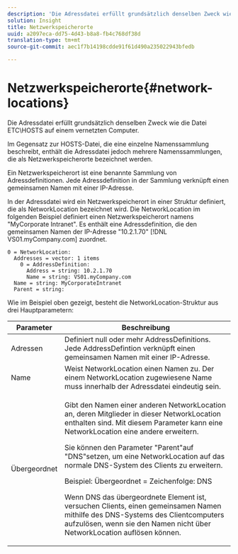 ```yaml
---
description: 'Die Adressdatei erfüllt grundsätzlich denselben Zweck wie die Datei ETC\HOSTS auf einem vernetzten Computer.'
solution: Insight
title: Netzwerkspeicherorte
uuid: a2097eca-dd75-4d43-b8a8-fb4c768df38d
translation-type: tm+mt
source-git-commit: aec1f7b14198cdde91f61d490a235022943bfedb

---
```



# Netzwerkspeicherorte{#network-locations}

Die Adressdatei erfüllt grundsätzlich denselben Zweck wie die Datei ETC\HOSTS auf einem vernetzten Computer.

Im Gegensatz zur HOSTS-Datei, die eine einzelne Namenssammlung beschreibt, enthält die Adressdatei jedoch mehrere Namenssammlungen, die als Netzwerkspeicherorte bezeichnet werden.

Ein Netzwerkspeicherort ist eine benannte Sammlung von Adressdefinitionen. Jede Adressdefinition in der Sammlung verknüpft einen gemeinsamen Namen mit einer IP-Adresse.

In der Adressdatei wird ein Netzwerkspeicherort in einer Struktur definiert, die als NetworkLocation bezeichnet wird. Die NetworkLocation im folgenden Beispiel definiert einen Netzwerkspeicherort namens &quot;MyCorporate Intranet&quot;. Es enthält eine Adressdefinition, die den gemeinsamen Namen der IP-Adresse &quot;10.2.1.70&quot; [!DNL VS01.myCompany.com] zuordnet.

```
0 = NetworkLocation: 
  Addresses = vector: 1 items
    0 = AddressDefinition: 
      Address = string: 10.2.1.70
      Name = string: VS01.myCompany.com
  Name = string: MyCorporateIntranet
  Parent = string: 
```

Wie im Beispiel oben gezeigt, besteht die NetworkLocation-Struktur aus drei Hauptparametern:

<table id="table_9142A0EFA15E4C37975E7ACE234F6FDD"> 
 <thead> 
  <tr> 
   <th colname="col1" class="entry"> Parameter </th> 
   <th colname="col2" class="entry"> Beschreibung </th> 
  </tr> 
 </thead>
 <tbody> 
  <tr> 
   <td colname="col1"> Adressen </td> 
   <td colname="col2"> Definiert null oder mehr AddressDefinitions. Jede AddressDefintion verknüpft einen gemeinsamen Namen mit einer IP-Adresse. </td> 
  </tr> 
  <tr> 
   <td colname="col1"> Name </td> 
   <td colname="col2"> Weist NetworkLocation einen Namen zu. Der einem NetworkLocation zugewiesene Name muss innerhalb der Adressdatei eindeutig sein. </td> 
  </tr> 
  <tr> 
   <td colname="col1"> Übergeordnet </td> 
   <td colname="col2"> <p>Gibt den Namen einer anderen NetworkLocation an, deren Mitglieder in dieser NetworkLocation enthalten sind. Mit diesem Parameter kann eine NetworkLocation eine andere erweitern. </p> <p>Sie können den Parameter "Parent"auf "DNS"setzen, um eine NetworkLocation auf das normale DNS-System des Clients zu erweitern. </p> <p>Beispiel: Übergeordnet = Zeichenfolge: DNS </p> <p>Wenn DNS das übergeordnete Element ist, versuchen Clients, einen gemeinsamen Namen mithilfe des DNS-Systems des Clientcomputers aufzulösen, wenn sie den Namen nicht über NetworkLocation auflösen können. </p> </td> 
  </tr> 
 </tbody> 
</table>

